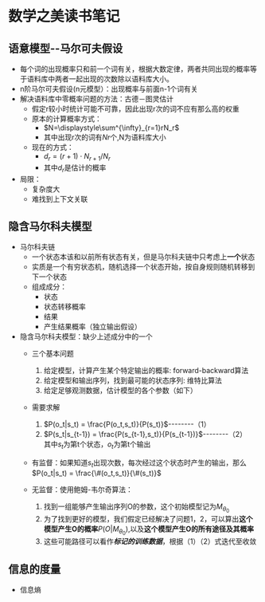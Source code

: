 # 数学之美读书笔记  
  
## 语意模型--马尔可夫假设  
  
- 每个词的出现概率只和前一个词有关，根据大数定律，两者共同出现的概率等于语料库中两者一起出现的次数除以语料库大小。  
- n阶马尔可夫假设(n元模型）：出现概率与前面n-1个词有关  
- 解决语料库中零概率问题的方法：古德－图灵估计
  - 假定r较小时统计可能不可靠，因此出现r次的词不应有那么高的权重
  - 原本的计算概率方式：
    - $N=\displaystyle\sum^{\infty}_{r=1}rN_r$
    - 其中出现r次的词有$Nr$个,N为语料库大小
  - 现在的方式：
    - $d_r=(r+1)\cdot N_{r+1}/N_r$
    - 其中$d_r$是估计的概率
- 局限：  
  - 复杂度大  
  - 难找到上下文关联  
  
## 隐含马尔科夫模型  
  
- 马尔科夫链
  - 一个状态本该和以前所有状态有关，但是马尔科夫链中只考虑上**一个**状态
  - 实质是一个有穷状态机，随机选择一个状态开始，按自身规则随机转移到下一个状态
  - 组成成分：
    - 状态
    - 状态转移概率
    - 结果
    - 产生结果概率（独立输出假设）
- 隐含马尔科夫模型：缺少上述成分中的一个
  - 三个基本问题
    1. 给定模型，计算产生某个特定输出的概率: forward-backward算法
    2. 给定模型和输出序列，找到最可能的状态序列: 维特比算法
    3. 给定足够观测数据，估计模型的各个参数（如下）
  - 需要求解
    1. $P(o_t|s_t) = \frac{P(o_t,s_t)}{P(s_t)}$--------（1）
    2. $P(s_t|s_{t-1}) = \frac{P(s_{t-1},s_t)}{P(s_{t-1})}$--------（2）  
其中$s_t$为第t个状态，$o_t$为第t个输出  

  - 有监督：如果知道$s_t$出现次数，每次经过这个状态时产生的输出，那么$P(o_t|s_t) = \frac{\#(o_t,s_t)}{\#(s_t)}$
  - 无监督：使用鲍姆-韦尔奇算法：
    1. 找到一组能够产生输出序列O的参数，这个初始模型记为$M_{\theta_0}$
    2. 为了找到更好的模型，我们假定已经解决了问题1，2，可以算出**这个模型产生O的概率**$P(O|M_{\theta_0})$,以及**这个模型产生O的所有途径及其概率**
    3. 这些可能路径可以看作***标记的训练数据***，根据（1）（2）式迭代至收敛
  
## 信息的度量
  
- 信息熵
